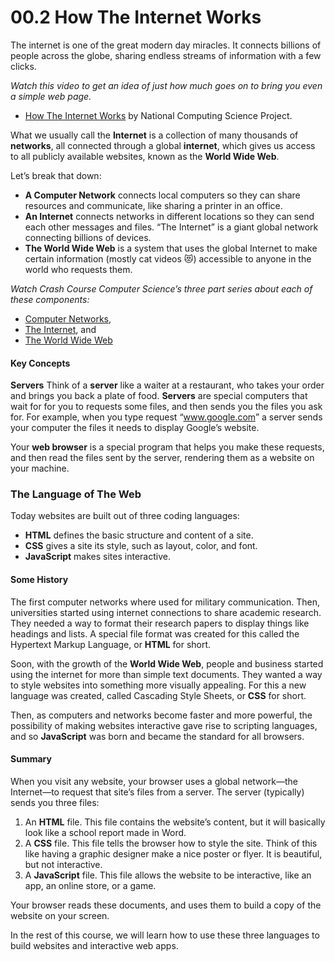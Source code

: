 <!DOCTYPE html>
<html>

<head>
  <meta charset="utf-8">
  <meta name="viewport" content="width=device-width, initial-scale=1.0">
  <title>00.2 How The Internet Works</title>
  <link rel="stylesheet" href="https://stackedit.io/style.css" />
</head>

<body class="stackedit">
  <div class="stackedit__html"><h1 id="how-the-internet-works">00.2 How The Internet Works</h1>
<p>The internet is one of the great modern day miracles. It connects billions of people across the globe, sharing endless streams of information with a few clicks.</p>
<p><em>Watch this video to get an idea of just how much goes on to bring you even a simple web page.</em></p>
<ul>
<li><a href="https://youtu.be/Gfoc3Cxgnpk">How The Internet Works</a> by National Computing Science Project.</li>
</ul>
<p>What we usually call the <strong>Internet</strong> is a collection of many thousands of <strong>networks</strong>, all connected through a global <strong>internet</strong>, which gives us access to all publicly available websites, known as the <strong>World Wide Web</strong>.</p>
<p>Let’s break that down:</p>
<ul>
<li><strong>A Computer Network</strong> connects local computers so they can share resources and communicate, like sharing a printer in an office.</li>
<li><strong>An Internet</strong> connects networks in different locations so they can send each other messages and files. “The Internet” is a giant global network connecting billions of devices.</li>
<li><strong>The World Wide Web</strong> is a system that uses the global Internet to make certain information (mostly cat videos 😻) accessible to anyone in the world who requests them.</li>
</ul>
<p><em>Watch Crash Course Computer Science’s three part series about each of these components:</em></p>
<ul>
<li><a href="https://youtu.be/3QhU9jd03a0">Computer Networks</a>,</li>
<li><a href="https://www.youtube.com/watch?v=AEaKrq3SpW8">The Internet</a>, and</li>
<li><a href="https://youtu.be/guvsH5OFizE">The World Wide Web</a></li>
</ul>
<h4 id="key-concepts">Key Concepts</h4>
<p><strong>Servers</strong> Think of a <strong>server</strong> like a waiter at a restaurant, who takes your order and brings you back a plate of food. <strong>Servers</strong> are special computers that wait for for you to requests some files, and then sends you the files you ask for. For example, when you type request “<a href="http://www.google.com">www.google.com</a>” a server sends your computer the files it needs to display Google’s website.</p>
<p>Your <strong>web browser</strong> is a special program that helps you make these requests, and then read the files sent by the server, rendering them as a website on your machine.</p>
<h3 id="the-language-of-the-web">The Language of The Web</h3>
<p>Today websites are built out of three coding languages:</p>
<ul>
<li><strong>HTML</strong> defines the basic structure and content of a site.</li>
<li><strong>CSS</strong> gives a site its style, such as layout, color, and font.</li>
<li><strong>JavaScript</strong> makes sites interactive.</li>
</ul>
<h4 id="some-history">Some History</h4>
<p>The first computer networks where used for military communication. Then, universities started using internet connections to share academic research. They needed a way to format their research papers to display things like headings and lists. A special file format was created for this called the Hypertext Markup Language, or <strong>HTML</strong> for short.</p>
<p>Soon, with the growth of the <strong>World Wide Web</strong>, people and business started using the internet for more than simple text documents. They wanted a way to style websites into something more visually appealing. For this a new language was created, called Cascading Style Sheets, or <strong>CSS</strong> for short.</p>
<p>Then, as computers and networks become faster and more powerful, the possibility of making websites interactive gave rise to scripting languages, and so <strong>JavaScript</strong> was born and became the standard for all browsers.</p>
<h4 id="summary">Summary</h4>
<p>When you visit any website, your browser uses a global network—the Internet—to request that site’s files from a server. The server (typically) sends you three files:</p>
<ol>
<li>An <strong>HTML</strong> file. This file contains the website’s content, but it will basically look like a school report made in Word.</li>
<li>A <strong>CSS</strong> file. This file tells the browser how to style the site. Think of this like having a graphic designer make a nice poster or flyer. It is beautiful, but not interactive.</li>
<li>A <strong>JavaScript</strong> file. This file allows the website to be interactive, like an app, an online store, or a game.</li>
</ol>
<p>Your browser reads these documents, and uses them to build a copy of the website on your screen.</p>
<p>In the rest of this course, we will learn how to use these three languages to build websites and interactive web apps.</p>
</div>
</body>

</html>
